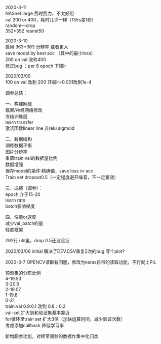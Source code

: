 2020-3-11     
NASnet large 费时费力，不太好用  
val 200 or 400，耗时几乎一样（155s差1秒）  
random—crop  
352*352 resnet50  

2020-3-10  
启用 363*363 分辨率 或者更大  
save model by best acc （其中的最小loss）  
200 on val 改称400  
修正bug ：per 8 epoch 下降lr  

2020/03/09  
100 on val 改到 200
开局lr=0.001改到1e-4

调参总结：

一、构建网络  
框架/神经网络修改  
冻结训练层  
learn transfer  
激活函数linear line 非relu sigmoid

二、数据结构  
训练数据平衡  
图片分辨率  
重置train:val的数据量比例  
数据增强  
保存model的条件:精确值，save loss or acc  
Train set dropout0.5（一定程度避开噪音，不一定奏效）  

三、成绩（调参）：  
epoch 介于15-20  
learn rate  
batch影响梯度  

四、性能or速度  
减少val_batch的量  
轻度框架  


292行 util里，drop 0.5还没验证

2020/03/06 initial
解决了DEV.CSV重复2次的bug
写个plot?

2020-3-7
OPENCV读取有问题，修改为keras自带的读取功能，不行就上PIL

预测集的分布比例  
4-19.53  
3-20.6  
2-19.07  
1-19.8  
0-21  
train:val 0.9:0.1 改到 0.8：0.2  
val-set 扩大到和验证集基本靠近  
for循环里train set 扩大3倍（加快运算时间，减少验证次数）  
考虑添加callback 降低学习率  

新增超参功能，对经常调参的数据作集中化归类